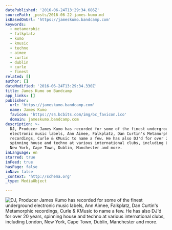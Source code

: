 ```yaml
---
datePublished: '2016-06-24T13:29:34.686Z'
sourcePath: _posts/2016-06-22-james-kumo.md
isBasedOnUrl: 'https://jameskumo.bandcamp.com'
keywords:
  - metamorphic
  - falkplatz
  - kumo
  - kmusic
  - techno
  - aimee
  - curtin
  - dublin
  - curle
  - finest
related: []
author: []
dateModified: '2016-06-24T13:29:34.330Z'
title: James Kumo on Bandcamp
app_links: []
publisher:
  url: 'https://jameskumo.bandcamp.com'
  name: James Kumo
  favicon: 'https://s4.bcbits.com/img/bc_favicon.ico'
  domain: jameskumo.bandcamp.com
description: >-
  DJ, Producer James Kumo has recorded for some of the finest underground
  electronic music labels, Ann Aimee, Falkplatz, Dan Curtin's Metamorphic
  recordings, Curle & KMusic to name a few. He has also DJ'd for over 20 years,
  spinning house and techno at various international clubs, including London,
  New York, Cape Town, Dublin, Manchester and more.
inLanguage: en
starred: true
inFeed: true
hasPage: false
inNav: false
_context: 'http://schema.org'
_type: MediaObject

---
```

![DJ, Producer James Kumo has recorded for some of the finest underground electronic music labels, Ann Aimee, Falkplatz, Dan Curtin's Metamorphic recordings, Curle & KMusic to name a few. He has also DJ'd for over 20 years, spinning house and techno at various international clubs, including London, New York, Cape Town, Dublin, Manchester and more.](https://the-grid-user-content.s3-us-west-2.amazonaws.com/5264752e-8407-4b75-bf43-e28b38668812.jpg)